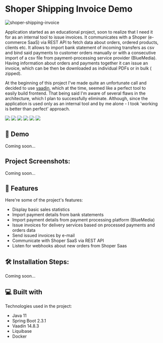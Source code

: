 Shoper Shipping Invoice Demo
============================

![shoper-shipping-invoice](https://socialify.git.ci/MNowicki87/shoper-shipping-invoice/image?description=1&font=Rokkitt&language=1&name=1&owner=1&pattern=Signal&theme=Light)

Application started as an educational project, soon to realize that I need it for as an internal tool to issue invoices.
It communicates with a Shoper (e-commerce SaaS) via REST API to fetch data about orders, ordered products, clients etc.
It allows to import bank statement of incoming transfers as csv and bind said payments to customer orders manually or
with a consecutive import of a csv file from payment-processing service provider (BlueMedia). Having information about
orders and payments together it can issue an invoice, which can be then be downloaded as individual PDFs or in bulk (
zipped).

At the beginning of this project I've made quite an unfortunate call and decided to use [vaadin](https://vaadin.com/),
which at the time, seemed like a perfect tool to easily build frontend. That being said I'm aware of several flaws in
the architecture, which I plan to successfully eliminate. Although, since the application is used only as an internal
tool and by me alone - I took 'working is better than perfect' approach.

[![](https://img.shields.io/badge/SpringBoot-2.3.1-green)](#)
[![](https://img.shields.io/badge/Java-11-lightblue)](#)
[![](https://img.shields.io/badge/Vaadin-14.8.3-blue)](#)
[![](https://img.shields.io/badge/H2-in--mem(dev)-orange)](#)
[![](https://img.shields.io/badge/CSS-3-navy)](#)
[![](https://img.shields.io/badge/MySQL-5.7(prod)-lightblue)](#)

🚀 Demo
-------

Coming soon…

Project Screenshots:
--------------------

Coming soon…

🧐 Features
-----------

Here're some of the project's features:
* Display basic sales statistics
* Import payment details from bank statements
* Import payment details from payment processing platform (BlueMedia)
* Issue invoices for delivery services based on processed payments and orders data
* Send issued invoices by e-mail
* Communicate with Shoper SaaS via REST API
* Listen for webhooks about new orders from Shoper Saas

🛠️ Installation Steps:
-----------------------

Coming soon…

💻 Built with
-------------

Technologies used in the project:
* Java 11
* Spring Boot 2.3.1
* Vaadin 14.8.3
* Liquibase
* Docker

